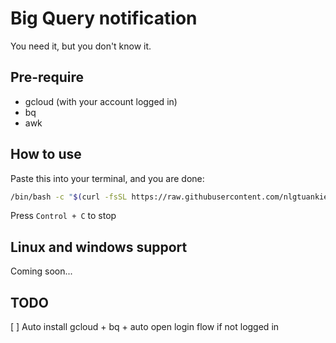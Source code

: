 # Big Query notification  
You need it, but you don't know it.

## Pre-require
- gcloud (with your account logged in)
- bq
- awk

## How to use
Paste this into your terminal, and you are done:
```sh
/bin/bash -c "$(curl -fsSL https://raw.githubusercontent.com/nlgtuankiet/bq-noti/master/bq-noti.sh)"
```
Press `Control + C` to stop

## Linux and windows support
Coming soon...

## TODO
[ ] Auto install gcloud + bq + auto open login flow if not logged in
